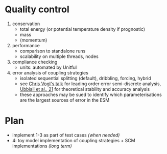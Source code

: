 # **Quality control**

1. conservation 
    - total energy (or potential temperature density if prognostic)
    - mass 
    - (momentum)
2. performance 
    - comparison to standalone runs
    - scalability on multiple threads, nodes
3. compliance checking 
     - units: automated by Unitful 
4. error analysis of coupling strategies
    - isolated sequential splitting (default), dribbling, forcing, hybrid
    - see [Chris Vogl's talk](https://agu.confex.com/agu/fm21/meetingapp.cgi/Paper/839500) for leading order error semi-discrete analysis, [Ubbiali et al., 21](https://agupubs.onlinelibrary.wiley.com/doi/10.1029/2020MS002377) for theoretical stability and accuracy analysis   
    - these approaches may be sued to identify which parameterisations are the largest sources of error in the ESM

# Plan
- implement 1-3 as part of test cases *(when needed)*
- 4: toy model implementation of coupling strategies + SCM implementations *(long term)*  